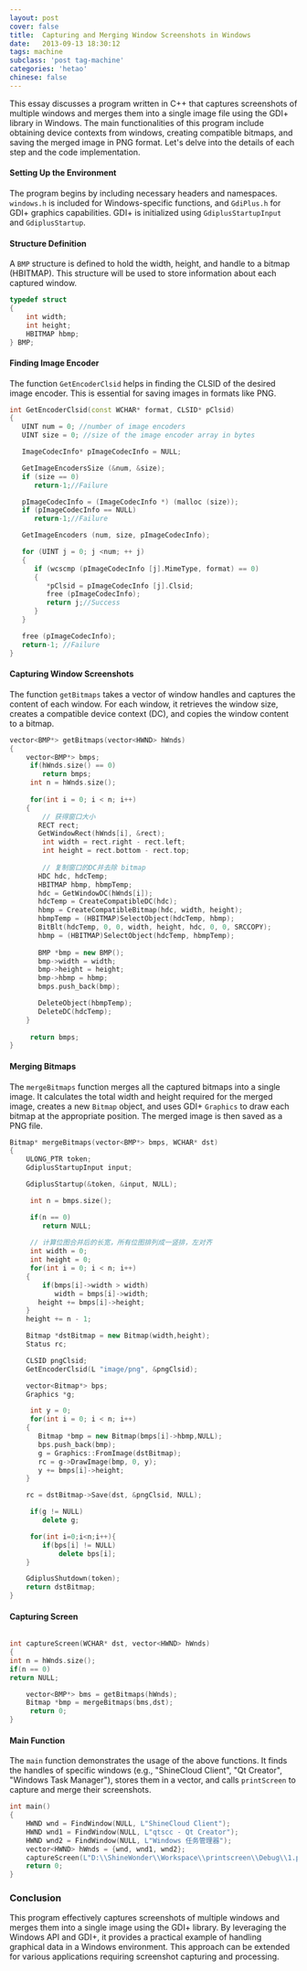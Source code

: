 ```yaml
---
layout: post
cover: false
title:  Capturing and Merging Window Screenshots in Windows
date:   2013-09-13 18:30:12
tags: machine
subclass: 'post tag-machine'
categories: 'hetao'
chinese: false
---
```


This essay discusses a program written in C++ that captures screenshots of multiple windows and merges them into a single image file using the GDI+ library in Windows. The main functionalities of this program include obtaining device contexts from windows, creating compatible bitmaps, and saving the merged image in PNG format. Let's delve into the details of each step and the code implementation.

#### Setting Up the Environment

The program begins by including necessary headers and namespaces. `windows.h` is included for Windows-specific functions, and `GdiPlus.h` for GDI+ graphics capabilities. GDI+ is initialized using `GdiplusStartupInput` and `GdiplusStartup`.

#### Structure Definition

A `BMP` structure is defined to hold the width, height, and handle to a bitmap (HBITMAP). This structure will be used to store information about each captured window.

```cpp
typedef struct
{
    int width;
    int height;
    HBITMAP hbmp;
} BMP;
```

#### Finding Image Encoder

The function `GetEncoderClsid` helps in finding the CLSID of the desired image encoder. This is essential for saving images in formats like PNG.

```cpp
int GetEncoderClsid(const WCHAR* format, CLSID* pClsid)
{
   UINT num = 0; //number of image encoders
   UINT size = 0; //size of the image encoder array in bytes

   ImageCodecInfo* pImageCodecInfo = NULL;

   GetImageEncodersSize (&num, &size);
   if (size == 0)
      return-1;//Failure

   pImageCodecInfo = (ImageCodecInfo *) (malloc (size));
   if (pImageCodecInfo == NULL)
      return-1;//Failure

   GetImageEncoders (num, size, pImageCodecInfo);

   for (UINT j = 0; j <num; ++ j)
   {
      if (wcscmp (pImageCodecInfo [j].MimeType, format) == 0)
      {
         *pClsid = pImageCodecInfo [j].Clsid;
         free (pImageCodecInfo);
         return j;//Success
      }   
   }

   free (pImageCodecInfo);
   return-1; //Failure
}
```

#### Capturing Window Screenshots

The function `getBitmaps` takes a vector of window handles and captures the content of each window. For each window, it retrieves the window size, creates a compatible device context (DC), and copies the window content to a bitmap.

```cpp
vector<BMP*> getBitmaps(vector<HWND> hWnds)
{
    vector<BMP*> bmps;
     if(hWnds.size() == 0)
        return bmps;
     int n = hWnds.size();
    
     for(int i = 0; i < n; i++)
    {
        // 获得窗口大小  
       RECT rect; 
       GetWindowRect(hWnds[i], &rect);
        int width = rect.right - rect.left;
        int height = rect.bottom - rect.top;
       
        // 复制窗口的DC并去除 bitmap
       HDC hdc, hdcTemp;
       HBITMAP hbmp, hbmpTemp;
       hdc = GetWindowDC(hWnds[i]);
       hdcTemp = CreateCompatibleDC(hdc);
       hbmp = CreateCompatibleBitmap(hdc, width, height);
       hbmpTemp = (HBITMAP)SelectObject(hdcTemp, hbmp);
       BitBlt(hdcTemp, 0, 0, width, height, hdc, 0, 0, SRCCOPY);
       hbmp = (HBITMAP)SelectObject(hdcTemp, hbmpTemp);
       
       BMP *bmp = new BMP();
       bmp->width = width;
       bmp->height = height;
       bmp->hbmp = hbmp;
       bmps.push_back(bmp);

       DeleteObject(hbmpTemp);
       DeleteDC(hdcTemp);
    }
    
     return bmps;
}
```

#### Merging Bitmaps

The `mergeBitmaps` function merges all the captured bitmaps into a single image. It calculates the total width and height required for the merged image, creates a new `Bitmap` object, and uses GDI+ `Graphics` to draw each bitmap at the appropriate position. The merged image is then saved as a PNG file.

```cpp
Bitmap* mergeBitmaps(vector<BMP*> bmps, WCHAR* dst)
{
    ULONG_PTR token;
    GdiplusStartupInput input;

    GdiplusStartup(&token, &input, NULL);

     int n = bmps.size();

     if(n == 0)
        return NULL;
    
     // 计算位图合并后的长宽，所有位图排列成一竖排，左对齐
     int width = 0;
     int height = 0;
     for(int i = 0; i < n; i++)
    {
        if(bmps[i]->width > width)
           width = bmps[i]->width;
       height += bmps[i]->height;
    }
    height += n - 1;

    Bitmap *dstBitmap = new Bitmap(width,height);
    Status rc;

    CLSID pngClsid;
    GetEncoderClsid(L "image/png", &pngClsid);

    vector<Bitmap*> bps;
    Graphics *g;

     int y = 0;
     for(int i = 0; i < n; i++)
    {
       Bitmap *bmp = new Bitmap(bmps[i]->hbmp,NULL);
       bps.push_back(bmp);
       g = Graphics::FromImage(dstBitmap);
       rc = g->DrawImage(bmp, 0, y);
       y += bmps[i]->height;
    }

    rc = dstBitmap->Save(dst, &pngClsid, NULL);

     if(g != NULL)
        delete g;

     for(int i=0;i<n;i++){
        if(bps[i] != NULL)      
            delete bps[i];
    }

    GdiplusShutdown(token);
    return dstBitmap;
}
```

#### Capturing Screen

```cpp

int captureScreen(WCHAR* dst, vector<HWND> hWnds)
{
int n = hWnds.size();
if(n == 0)
return NULL;

    vector<BMP*> bms = getBitmaps(hWnds);
    Bitmap *bmp = mergeBitmaps(bms,dst);
     return 0;
}

```

#### Main Function

The `main` function demonstrates the usage of the above functions. It finds the handles of specific windows (e.g., "ShineCloud Client", "Qt Creator", "Windows Task Manager"), stores them in a vector, and calls `printScreen` to capture and merge their screenshots.

```cpp
int main()
{
    HWND wnd = FindWindow(NULL, L"ShineCloud Client");
    HWND wnd1 = FindWindow(NULL, L"qtscc - Qt Creator");
    HWND wnd2 = FindWindow(NULL, L"Windows 任务管理器");
    vector<HWND> hWnds = {wnd, wnd1, wnd2};
    captureScreen(L"D:\\ShineWonder\\Workspace\\printscreen\\Debug\\1.png", hWnds);
    return 0;
}
```

### Conclusion

This program effectively captures screenshots of multiple windows and merges them into a single image using the GDI+ library. By leveraging the Windows API and GDI+, it provides a practical example of handling graphical data in a Windows environment. This approach can be extended for various applications requiring screenshot capturing and processing.


